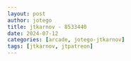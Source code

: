 ```yaml
---
layout: post
author: jotego
title: jtkarnov - 8533440
date: 2024-07-12
categories: [arcade, jotego-jtkarnov]
tags: [jtkarnov, jtpatreon]
---
```


